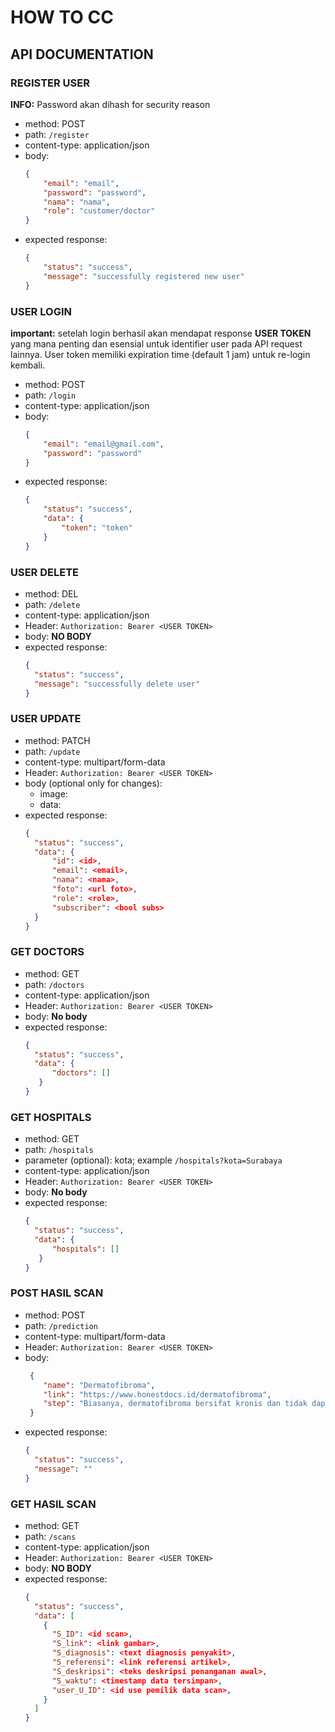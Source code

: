 # HOW TO CC
## API DOCUMENTATION

### REGISTER USER

**INFO:** Password akan dihash for security reason

- method: POST
- path: `/register`
- content-type: application/json
- body:
  ```json
  {
      "email": "email",
      "password": "password",
      "nama": "nama",
      "role": "customer/doctor"
  }
  ```
- expected response:
  ```json
  {
      "status": "success",
      "message": "successfully registered new user"
  }
  ```

### USER LOGIN

**important:** setelah login berhasil akan mendapat response **USER TOKEN** yang mana penting dan esensial untuk identifier user pada API request lainnya. User token memiliki expiration time (default 1 jam) untuk re-login kembali.

- method: POST
- path: `/login`
- content-type: application/json
- body:
  ```json
  {
      "email": "email@gmail.com",
      "password": "password"
  }
  ```
- expected response:
  ```json
  {
      "status": "success",
      "data": {
          "token": "token"
      }
  }
  ```

### USER DELETE

- method: DEL
- path: `/delete`
- content-type: application/json
- Header:
  `Authorization: Bearer <USER TOKEN>`
- body: **NO BODY**
- expected response:
  ```json
  {
    "status": "success",
    "message": "successfully delete user"
  }
  ```

### USER UPDATE

- method: PATCH
- path: `/update`
- content-type: multipart/form-data
- Header:
  `Authorization: Bearer <USER TOKEN>`
- body (optional only for changes):
     - image: <image file NO URL>
     - data: <JSON for new attributes values>
- expected response:
  ```json
  {
    "status": "success",
    "data": {
        "id": <id>,
        "email": <email>,
        "nama": <nama>,
        "foto": <url foto>,
        "role": <role>,
        "subscriber": <bool subs>
    }
  }
  ```

### GET DOCTORS

- method: GET
- path: `/doctors`
- content-type: application/json
- Header:
  `Authorization: Bearer <USER TOKEN>`
- body: **No body**
- expected response:
  ```json
  {
    "status": "success",
    "data": {
        "doctors": []
     }
  }
  ```

### GET HOSPITALS

- method: GET
- path: `/hospitals`
- parameter (optional): kota; example `/hospitals?kota=Surabaya`
- content-type: application/json
- Header:
  `Authorization: Bearer <USER TOKEN>`
- body: **No body**
- expected response:
  ```json
  {
    "status": "success",
    "data": {
        "hospitals": []
     }
  }
  ```

### POST HASIL SCAN

- method: POST
- path: `/prediction`
- content-type: multipart/form-data
- Header:
  `Authorization: Bearer <USER TOKEN>`
- body:
  ```json
   {
      "name": "Dermatofibroma",
      "link": "https://www.honestdocs.id/dermatofibroma",
      "step": "Biasanya, dermatofibroma bersifat kronis dan tidak dapat sembuh sendiri secara spontan."
   }
  ```
- expected response:
  ```json
  {
    "status": "success",
    "message": ""
  }
  ```

### GET HASIL SCAN

- method: GET
- path: `/scans`
- content-type: application/json
- Header:
  `Authorization: Bearer <USER TOKEN>`
- body: **NO BODY**
- expected response:
  ```json
  {
    "status": "success",
    "data": [
      {
        "S_ID": <id scan>,
        "S_link": <link gambar>,
        "S_diagnosis": <text diagnosis penyakit>,
        "S_referensi": <link referensi artikel>,
        "S_deskripsi": <teks deskripsi penanganan awal>,
        "S_waktu": <timestamp data tersimpan>,
        "user_U_ID": <id use pemilik data scan>,
      }
    ]
  }
  ```
